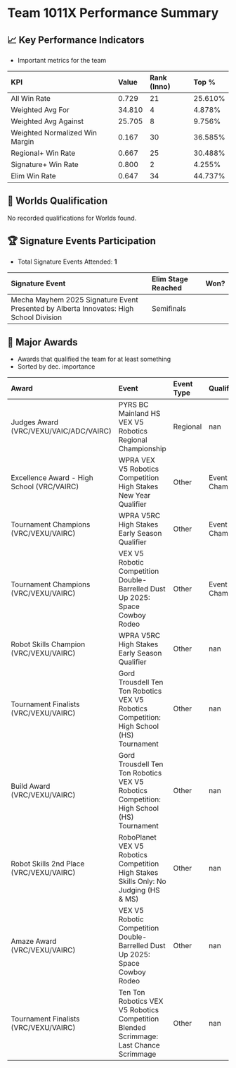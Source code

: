 # Team 1011X Performance Summary

## 📈 Key Performance Indicators
- Important metrics for the team

| KPI | Value | Rank (Inno) | Top % |
|:---|:-----|:----|:-----|
| All Win Rate | 0.729 | 21 | 25.610% |
| Weighted Avg For | 34.810 | 4 | 4.878% |
| Weighted Avg Against | 25.705 | 8 | 9.756% |
| Weighted Normalized Win Margin | 0.167 | 30 | 36.585% |
| Regional+ Win Rate | 0.667 | 25 | 30.488% |
| Signature+ Win Rate | 0.800 | 2 | 4.255% |
| Elim Win Rate | 0.647 | 34 | 44.737% |


## 🎯 Worlds Qualification
No recorded qualifications for Worlds found.

## 🏆 Signature Events Participation
- Total Signature Events Attended: **1**

| Signature Event | Elim Stage Reached | Won? |
|:----------------|:-------------------|:----|
| Mecha Mayhem 2025 Signature Event Presented by Alberta Innovates: High School Division | Semifinals |  |


## 🥇 Major Awards
- Awards that qualified the team for at least something
- Sorted by dec. importance

| Award | Event | Event Type | Qualification |
|:------|:------|:-----------|:--------------|
| Judges Award (VRC/VEXU/VAIC/ADC/VAIRC) | PYRS BC Mainland HS VEX V5 Robotics Regional Championship | Regional | nan |
| Excellence Award - High School (VRC/VAIRC) | WPRA VEX V5 Robotics Competition High Stakes New Year Qualifier | Other | Event Region Championship |
| Tournament Champions (VRC/VEXU/VAIRC) | WPRA V5RC High Stakes Early Season Qualifier | Other | Event Region Championship |
| Tournament Champions (VRC/VEXU/VAIRC) | VEX V5 Robotic Competition Double-Barrelled Dust Up 2025: Space Cowboy Rodeo | Other | Event Region Championship |
| Robot Skills Champion (VRC/VEXU/VAIRC) | WPRA V5RC High Stakes Early Season Qualifier | Other | nan |
| Tournament Finalists (VRC/VEXU/VAIRC) | Gord Trousdell Ten Ton Robotics VEX V5 Robotics Competition: High School (HS) Tournament | Other | nan |
| Build Award (VRC/VEXU/VAIRC) | Gord Trousdell Ten Ton Robotics VEX V5 Robotics Competition: High School (HS) Tournament | Other | nan |
| Robot Skills 2nd Place (VRC/VEXU/VAIRC) | RoboPlanet VEX V5 Robotics Competition High Stakes Skills Only: No Judging (HS & MS) | Other | nan |
| Amaze Award (VRC/VEXU/VAIRC) | VEX V5 Robotic Competition Double-Barrelled Dust Up 2025: Space Cowboy Rodeo | Other | nan |
| Tournament Finalists (VRC/VEXU/VAIRC) | Ten Ton Robotics VEX V5 Robotics Competition Blended Scrimmage: Last Chance Scrimmage | Other | nan |

